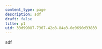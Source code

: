 ```yaml
---
content_type: page
description: sdf
draft: false
title: p1
uid: 33d99087-7367-42c8-84a3-0e9690d33833
---
```

sdf